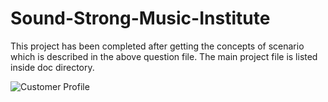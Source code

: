 # Sound-Strong-Music-Institute
This project has been completed after getting the concepts of scenario which is described in the above question file. The main project file is listed inside doc directory.

![Customer Profile](https://user-images.githubusercontent.com/87683353/126780655-a4cfee74-4ffc-4392-9750-4acdfcfdc67b.png)
